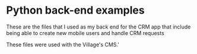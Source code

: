 # Python back-end examples

These are the files that I used as my back end for the CRM app that include being able to create new mobile users and handle CRM requests

These files were used with the Village's CMS.'